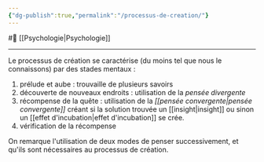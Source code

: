 ```yaml
---
{"dg-publish":true,"permalink":"/processus-de-creation/"}
---
```


#🌲 [[Psychologie\|Psychologie]] 

---
Le processus de création se caractérise (du moins tel que nous le connaissons) par des stades mentaux :
1. prélude et aube : trouvaille de plusieurs savoirs
2. découverte de nouveaux endroits : utilisation de la *pensée divergente*
3. récompense de la quête : utilisation de la *[[pensée convergente\|pensée convergente]]* créant si la solution trouvée un [[insight\|insight]] ou sinon un [[effet d'incubation\|effet d'incubation]] se crée.
4. vérification de la récompense

On remarque l'utilisation de deux modes de penser successivement, et qu'ils sont nécessaires au processus de création. 